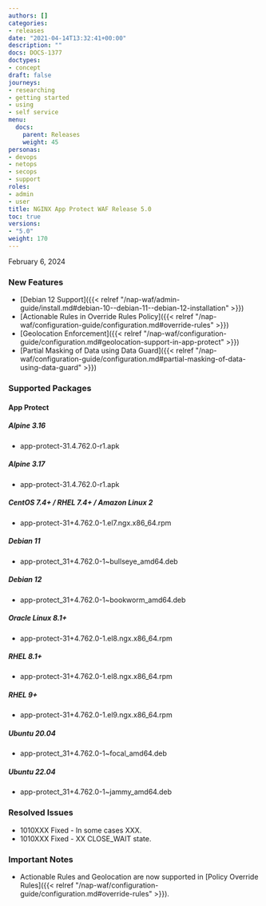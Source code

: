 ```yaml
---
authors: []
categories:
- releases
date: "2021-04-14T13:32:41+00:00"
description: ""
docs: DOCS-1377
doctypes:
- concept
draft: false
journeys:
- researching
- getting started
- using
- self service
menu:
  docs:
    parent: Releases
    weight: 45
personas:
- devops
- netops
- secops
- support
roles:
- admin
- user
title: NGINX App Protect WAF Release 5.0
toc: true
versions:
- "5.0"
weight: 170
---
```


February 6, 2024


### New Features

- [Debian 12 Support]({{< relref "/nap-waf/admin-guide/install.md#debian-10--debian-11--debian-12-installation" >}})
- [Actionable Rules in Override Rules Policy]({{< relref "/nap-waf/configuration-guide/configuration.md#override-rules" >}})
- [Geolocation Enforcement]({{< relref "/nap-waf/configuration-guide/configuration.md#geolocation-support-in-app-protect" >}}) 
- [Partial Masking of Data using Data Guard]({{< relref "/nap-waf/configuration-guide/configuration.md#partial-masking-of-data-using-data-guard" >}})


### Supported Packages

#### App Protect

##### Alpine 3.16

- app-protect-31.4.762.0-r1.apk

##### Alpine 3.17

- app-protect-31.4.762.0-r1.apk

##### CentOS 7.4+ / RHEL 7.4+ / Amazon Linux 2

- app-protect-31+4.762.0-1.el7.ngx.x86_64.rpm

##### Debian 11

- app-protect_31+4.762.0-1~bullseye_amd64.deb

##### Debian 12

- app-protect_31+4.762.0-1~bookworm_amd64.deb

##### Oracle Linux 8.1+

- app-protect-31+4.762.0-1.el8.ngx.x86_64.rpm

##### RHEL 8.1+

- app-protect-31+4.762.0-1.el8.ngx.x86_64.rpm

##### RHEL 9+ 

- app-protect-31+4.762.0-1.el9.ngx.x86_64.rpm

##### Ubuntu 20.04

- app-protect_31+4.762.0-1~focal_amd64.deb

##### Ubuntu 22.04

- app-protect_31+4.762.0-1~jammy_amd64.deb


### Resolved Issues

- 1010XXX Fixed - In some cases XXX.
- 1010XXX Fixed - XX CLOSE_WAIT state.


### **Important Notes**

- Actionable Rules and Geolocation are now supported in [Policy Override Rules]({{< relref "/nap-waf/configuration-guide/configuration.md#override-rules" >}}).
